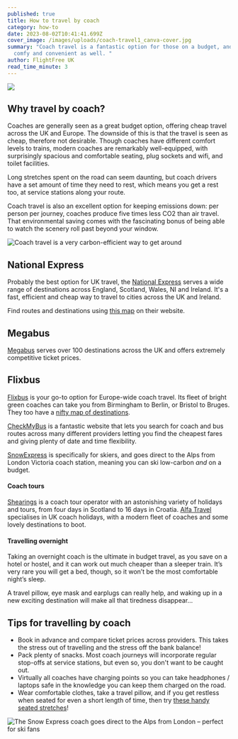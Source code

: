 ```yaml
---
published: true
title: How to travel by coach
category: how-to
date: 2023-08-02T10:41:41.699Z
cover_image: /images/uploads/coach-travel1_canva-cover.jpg
summary: "Coach travel is a fantastic option for those on a budget, and can be
  comfy and convenient as well. "
author: FlightFree UK
read_time_minute: 3
---
```

![](/images/uploads/coach-travel1_canva.jpg)

## Why travel by coach?

C﻿oaches are generally seen as a great budget option, offering cheap travel across the UK and Europe. T﻿he downside of this is that the travel is seen as cheap, therefore not desirable. Though coaches have different comfort levels to trains, modern coaches are remarkably well-equipped, with surprisingly spacious and comfortable seating, plug sockets and wifi, and toilet facilities.

L﻿ong stretches spent on the road can seem daunting, but coach drivers have a set amount of time they need to rest, which means you get a rest too, at service stations along your route.

C﻿oach travel is also an excellent option for keeping emissions down: per person per journey, coaches produce five times less CO2 than air travel. That environmental saving comes with the fascinating bonus of being able to watch the scenery roll past beyond your window. 

![](/images/uploads/co2-passenger-emissions-chart.jpg "Coach travel is a very carbon-efficient way to get around")

## N﻿ational Express

P﻿robably the best option for UK travel, the [National Express](https://www.nationalexpress.com/en) serves a wide range of destinations across England, Scotland, Wales, NI and Ireland. It's a fast, efficient and cheap way to travel to cities across the UK and Ireland.

F﻿ind routes and destinations using [this map](https://routemap.nationalexpress.com/#xd_co_f=ZTllNDkyNTgtODNkMS00ZWM5LWI2ZjctNjg3Mzg0ZDU2ZGM2~) on their website.

## M﻿egabus

[Megabus](https://uk.megabus.com/) serves over 100 destinations across the UK and offers extremely competitive ticket prices.

## F﻿lixbus

[Flixbus](https://www.flixbus.co.uk/) is your go-to option for Europe-wide coach travel. Its fleet of bright green coaches can take you from Birmingham to Berlin, or Bristol to Bruges. They too have a [nifty map of destinations](https://www.flixbus.co.uk/bus-routes).

[CheckMyBus](https://www.checkmybus.co.uk/) is a fantastic website that lets you search for coach and bus routes across many different providers letting you find the cheapest fares and giving plenty of date and time flexibility.

[S﻿nowExpress](https://www.snowexpress.co.uk/) is specifically for skiers, and goes direct to the Alps from London Victoria coach station, meaning you can ski low-carbon *and* on a budget. 

#### Coach tours

[Shearings](https://www.shearings.com/) is a coach tour operator with an astonishing variety of holidays and tours, from four days in Scotland to 16 days in Croatia. [Alfa Travel](https://www.alfatravel.co.uk/coach-holidays/) specialises in UK coach holidays, with a modern fleet of coaches and some lovely destinations to boot. 

#### Travelling overnight

Taking an overnight coach is the ultimate in budget travel, as you save on a hotel or hostel, and it can work out much cheaper than a sleeper train. It’s very rare you will get a bed, though, so it won’t be the most comfortable night’s sleep. 

A travel pillow, eye mask and earplugs can really help, and waking up in a new exciting destination will make all that tiredness disappear…  

## Tips for travelling by coach

* Book in advance and compare ticket prices across providers. This takes the stress out of travelling and the stress off the bank balance!
* Pack plenty of snacks. Most coach journeys will incorporate regular stop-offs at service stations, but even so, you don't want to be caught out.
* Virtually all coaches have charging points so you can take headphones / laptops safe in the knowledge you can keep them charged on the road.
* Wear comfortable clothes, take a travel pillow, and if you get restless when seated for even a short length of time, then try [these handy seated stretches](https://www.oxygenmag.com/workouts-for-women/stretching-workouts-for-women/5-seated-stretches-to-do-while-traveling/)!

![](/images/uploads/snow-express-ski-coach.jpg "The Snow Express coach goes direct to the Alps from London – perfect for ski fans")
